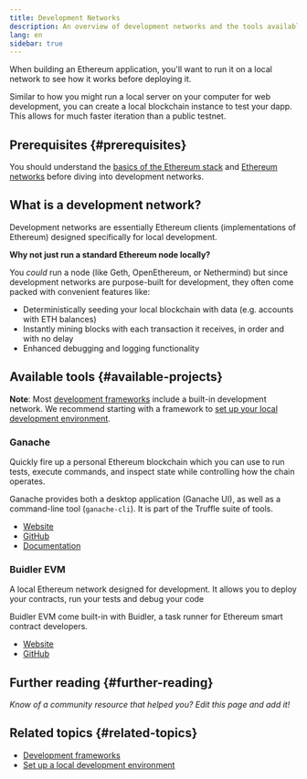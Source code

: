 ```yaml
---
title: Development Networks
description: An overview of development networks and the tools available to help build Ethereum applications.
lang: en
sidebar: true
---
```


When building an Ethereum application, you'll want to run it on a local network to see how it works before deploying it.

Similar to how you might run a local server on your computer for web development, you can create a local blockchain instance to test your dapp. This allows for much faster iteration than a public testnet.

## Prerequisites {#prerequisites}

You should understand the [basics of the Ethereum stack](/developers/docs/ethereum-stack/) and [Ethereum networks](/developers/docs/networks/) before diving into development networks.

## What is a development network?

Development networks are essentially Ethereum clients (implementations of Ethereum) designed specifically for local development.

**Why not just run a standard Ethereum node locally?**

You _could_ run a node (like Geth, OpenEthereum, or Nethermind) but since development networks are purpose-built for development, they often come packed with convenient features like:

- Deterministically seeding your local blockchain with data (e.g. accounts with ETH balances)
- Instantly mining blocks with each transaction it receives, in order and with no delay
- Enhanced debugging and logging functionality

## Available tools {#available-projects}

**Note**: Most [development frameworks](/developers/docs/frameworks/) include a built-in development network. We recommend starting with a framework to [set up your local development environment](/developers/local-environment/).

### Ganache

Quickly fire up a personal Ethereum blockchain which you can use to run tests, execute commands, and inspect state while controlling how the chain operates.

Ganache provides both a desktop application (Ganache UI), as well as a command-line tool (`ganache-cli`). It is part of the Truffle suite of tools.

- [Website](https://www.trufflesuite.com/ganache)
- [GitHub](https://github.com/trufflesuite/ganache)
- [Documentation](https://www.trufflesuite.com/docs/ganache/overview)

### Buidler EVM

A local Ethereum network designed for development. It allows you to deploy your contracts, run your tests and debug your code

Buidler EVM come built-in with Buidler, a task runner for Ethereum smart contract developers.

- [Website](https://buidler.dev/)
- [GitHub](https://github.com/nomiclabs/buidler)

## Further reading {#further-reading}

_Know of a community resource that helped you? Edit this page and add it!_

## Related topics {#related-topics}

- [Development frameworks](/developers/docs/frameworks/)
- [Set up a local development environment](/developers/local-environment/)
